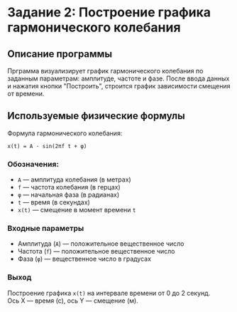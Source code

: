 # Задание 2: Построение графика гармонического колебания
## Описание программы
Прграмма визуализирует график гармонического колебания по заданным параметрам: амплитуде, частоте и фазе. После ввода данных и нажатия кнопки "Построить", строится график зависимости смещения от времени.
## Используемые физические формулы
Формула гармонического колебания:
```
x(t) = A · sin(2πf t + φ)
```
### Обозначения:
- `A` — амплитуда колебания (в метрах)  
- `f` — частота колебания (в герцах)  
- `φ` — начальная фаза (в радианах)  
- `t` — время (в секундах)  
- `x(t)` — смещение в момент времени `t`
### Входные параметры
- Амплитуда (`A`) — положительное вещественное число
- Частота (`f`) — положительное вещественное число
- Фаза (`φ`) — вещественное число в градусах
### Выход
Построение графика `x(t)` на интервале времени от 0 до 2 секунд.  
Ось X — время (с), ось Y — смещение (м).
